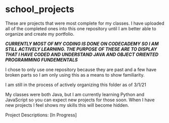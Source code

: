# school_projects
These are projects that were most complete for my classes.
I have uploaded all of the completed ones into this one repository until I am better able to organize and create my portfolio.

***CURRENTLY MOST OF MY CODING IS DONE ON CODECADEMY SO I AM STILL ACTIVELY LEARNING. THE PURPOSE OF THESE ARE TO DISPLAY 
THAT I HAVE CODED AND UNDERSTAND JAVA AND OBJECT ORIENTED PROGRAMMING FUNDEMENTALS***

I chose to only use one repository because they are past and a few have broken parts so I am only using this as a means to show familiarity.

I am still in the process of actively organizing this folder as of 3/1/21

My classes were both Java, but I am currently learning Python and JavaScript so you can expect new projects for those soon.
When I have new projects I feel shows my skills this will become hidden.

Project Descriptions:
[In Progress]
